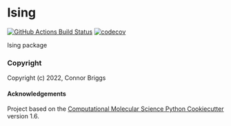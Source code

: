 Ising
==============================
[//]: # (Badges)
[![GitHub Actions Build Status](https://github.com/cgbriggs99/ising/workflows/CI/badge.svg)](https://github.com/cgbriggs99/ising/actions?query=workflow%3ACI)
[![codecov](https://codecov.io/gh/cgbriggs99/Ising/branch/master/graph/badge.svg)](https://codecov.io/gh/cgbriggs99/Ising/branch/master)


Ising package

### Copyright

Copyright (c) 2022, Connor Briggs


#### Acknowledgements
 
Project based on the 
[Computational Molecular Science Python Cookiecutter](https://github.com/molssi/cookiecutter-cms) version 1.6.
